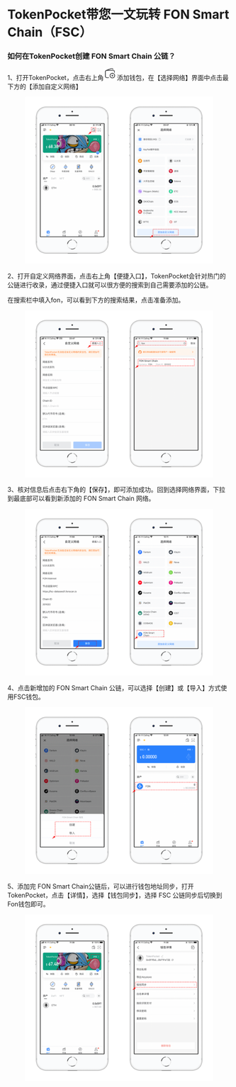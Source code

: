 # TokenPocket带您一文玩转 FON Smart Chain（FSC）

### 如何在TokenPocket创建 FON Smart Chain 公链？

1、打开TokenPocket，点击右上角![](<../../.gitbook/assets/image (22).png>)添加钱包，在【选择网络】界面中点击最下方的【添加自定义网络】

<figure><img src="../../.gitbook/assets/1 (6).png" alt=""><figcaption></figcaption></figure>

2、打开自定义网络界面，点击右上角【便捷入口】，TokenPocket会针对热门的公链进行收录，通过便捷入口就可以很方便的搜索到自己需要添加的公链。

在搜索栏中填入fon，可以看到下方的搜索结果，点击准备添加。

<figure><img src="../../.gitbook/assets/2 (4).png" alt=""><figcaption></figcaption></figure>

3、核对信息后点击右下角的【保存】，即可添加成功。回到选择网络界面，下拉到最底部可以看到新添加的 FON Smart Chain 网络。

<figure><img src="../../.gitbook/assets/3 (1) (1).png" alt=""><figcaption></figcaption></figure>

4、点击新增加的 FON Smart Chain 公链，可以选择【创建】或【导入】方式使用FSC钱包。

<figure><img src="../../.gitbook/assets/4 (2) (3).png" alt=""><figcaption></figcaption></figure>

5、添加完 FON Smart Chain公链后，可以进行钱包地址同步，打开TokenPocket，点击【详情】，选择【钱包同步】，选择 FSC 公链同步后切换到Fon钱包即可。

<figure><img src="../../.gitbook/assets/1e97f355db839fa9939135b57f7a4a1.png" alt=""><figcaption></figcaption></figure>

